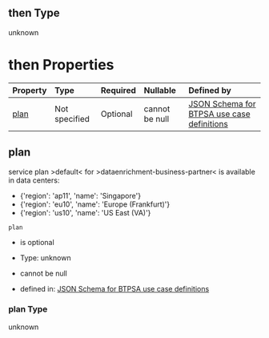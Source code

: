 ## then Type

unknown

# then Properties

| Property      | Type          | Required | Nullable       | Defined by                                                                                                                                                                                                                                      |
| :------------ | :------------ | :------- | :------------- | :---------------------------------------------------------------------------------------------------------------------------------------------------------------------------------------------------------------------------------------------- |
| [plan](#plan) | Not specified | Optional | cannot be null | [JSON Schema for BTPSA use case definitions](btpsa-usecase-properties-services-items-allof-1-then-allof-34-then-allof-0-then-properties-plan.md "undefined#/properties/services/items/allOf/1/then/allOf/34/then/allOf/0/then/properties/plan") |

## plan

service plan >default< for >dataenrichment-business-partner< is available in data centers:

*   {'region': 'ap11', 'name': 'Singapore'}
*   {'region': 'eu10', 'name': 'Europe (Frankfurt)'}
*   {'region': 'us10', 'name': 'US East (VA)'}

`plan`

*   is optional

*   Type: unknown

*   cannot be null

*   defined in: [JSON Schema for BTPSA use case definitions](btpsa-usecase-properties-services-items-allof-1-then-allof-34-then-allof-0-then-properties-plan.md "undefined#/properties/services/items/allOf/1/then/allOf/34/then/allOf/0/then/properties/plan")

### plan Type

unknown
